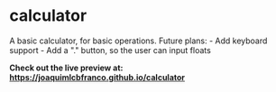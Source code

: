 # calculator
A basic calculator, for basic operations.
Future plans: 
    - Add keyboard support
    - Add a "." button, so the user can input floats

<strong>Check out the live preview at: https://joaquimlcbfranco.github.io/calculator</strong>